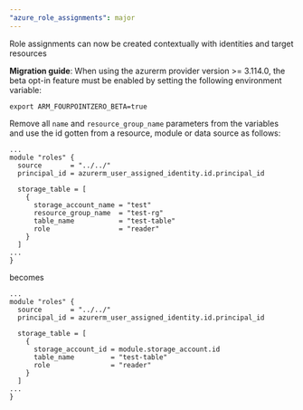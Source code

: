 ```yaml
---
"azure_role_assignments": major
---
```


Role assignments can now be created contextually with identities and target resources

**Migration guide**:
When using the azurerm provider version >= 3.114.0, the beta opt-in feature must be enabled by setting the following environment variable:

```
export ARM_FOURPOINTZERO_BETA=true
```

Remove all `name` and `resource_group_name` parameters from the variables and use the id gotten from a resource, module or data source as follows:
```
...
module "roles" {
  source       = "../../"
  principal_id = azurerm_user_assigned_identity.id.principal_id

  storage_table = [
    {
      storage_account_name = "test"
      resource_group_name  = "test-rg"
      table_name           = "test-table"
      role                 = "reader"
    }
  ]
...
}
```

becomes

```
...
module "roles" {
  source       = "../../"
  principal_id = azurerm_user_assigned_identity.id.principal_id

  storage_table = [
    {
      storage_account_id = module.storage_account.id
      table_name         = "test-table"
      role               = "reader"
    }
  ]
...
}
```